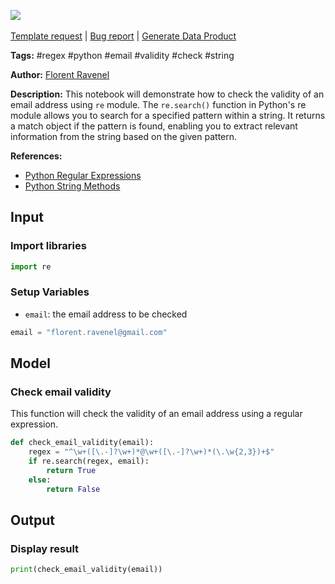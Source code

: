 <a href="https://app.naas.ai/user-redirect/naas/downloader?url=https://raw.githubusercontent.com/jupyter-naas/awesome-notebooks/master/RegEx/RegEx_Check_email_validity.ipynb" target="_parent"><img src="https://naasai-public.s3.eu-west-3.amazonaws.com/Open_in_Naas_Lab.svg"/></a><br><br><a href="https://github.com/jupyter-naas/awesome-notebooks/issues/new?assignees=&labels=&template=template-request.md&title=Tool+-+Action+of+the+notebook+">Template request</a> | <a href="https://github.com/jupyter-naas/awesome-notebooks/issues/new?assignees=&labels=bug&template=bug_report.md&title=RegEx+-+Check+email+validity:+Error+short+description">Bug report</a> | <a href="https://app.naas.ai/user-redirect/naas/downloader?url=https://raw.githubusercontent.com/jupyter-naas/awesome-notebooks/master/Naas/Naas_Start_data_product.ipynb" target="_parent">Generate Data Product</a>

**Tags:** #regex #python #email #validity #check #string

**Author:** [Florent Ravenel](https://www.linkedin.com/in/florent-ravenel/)

**Description:** This notebook will demonstrate how to check the validity of an email address using `re` module. 
The `re.search()` function in Python's re module allows you to search for a specified pattern within a string. It returns a match object if the pattern is found, enabling you to extract relevant information from the string based on the given pattern.

**References:** 
- [Python Regular Expressions](https://docs.python.org/3/library/re.html)
- [Python String Methods](https://docs.python.org/3/library/stdtypes.html#string-methods)

## Input

### Import libraries


```python
import re
```

### Setup Variables
- `email`: the email address to be checked


```python
email = "florent.ravenel@gmail.com"
```

## Model

### Check email validity

This function will check the validity of an email address using a regular expression.


```python
def check_email_validity(email):
    regex = "^\w+([\.-]?\w+)*@\w+([\.-]?\w+)*(\.\w{2,3})+$"
    if re.search(regex, email):
        return True
    else:
        return False
```

## Output

### Display result


```python
print(check_email_validity(email))
```

 
